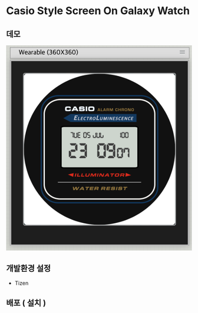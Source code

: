 # Casio Style Screen On Galaxy Watch

## 데모

![demo](./figures/dev-screenshot.png)

## 개발환경 설정

- Tizen

## 배포 ( 설치 )